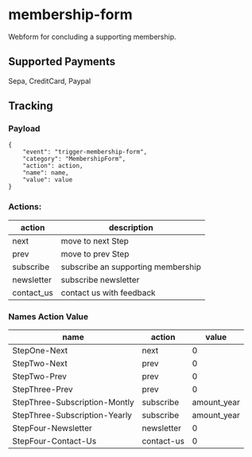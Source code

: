 # membership-form
Webform for concluding a supporting membership.

## Supported Payments

Sepa, CreditCard, Paypal

## Tracking

### Payload
```
{
    "event": "trigger-membership-form",
    "category": "MembershipForm",
    "action": action,
    "name": name,
    "value": value
}
```

### Actions: 

| action | description |
| --- | --- |
| next | move to next Step |
| prev | move to prev Step |
| subscribe | subscribe an supporting membership |
| newsletter | subscribe newsletter |
| contact_us | contact us with feedback |

### Names Action Value

| name | action | value |
| --- | --- | --- |
| StepOne-Next | next | 0 |
| StepTwo-Next | prev | 0 |
| StepTwo-Prev | prev | 0 |
| StepThree-Prev | prev | 0 |
| StepThree-Subscription-Montly | subscribe | amount_year |
| StepThree-Subscription-Yearly | subscribe | amount_year |
| StepFour-Newsletter | newsletter | 0 |
| StepFour-Contact-Us | contact-us | 0 |

